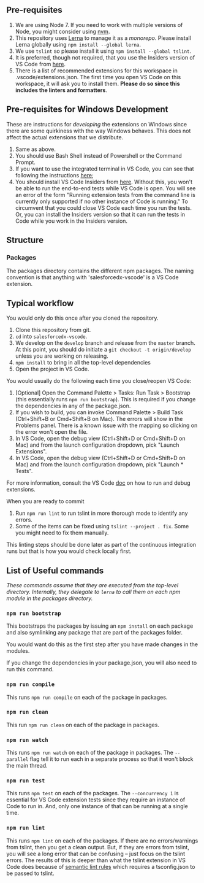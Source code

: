 ## Pre-requisites

1. We are using Node 7. If you need to work with multiple versions of Node, you
   might consider using [nvm](https://github.com/creationix/nvm).
1. This repository uses [Lerna](https://lernajs.io/) to manage it as a
   _monorepo_.  Please install Lerna globally using `npm install --global
   lerna`.
1. We use `tslint` so please install it using `npm install --global tslint`.
1. It is preferred, though not required, that you use the Insiders version of VS
   Code from [here](https://code.visualstudio.com/insiders).
1. There is a list of recommended extensions for this workspace in
   .vscode/extensions.json. The first time you open VS Code on this workspace,
   it will ask you to install them. **Please do so since this includes the
   linters and formatters**.

## Pre-requisites for Windows Development

These are instructions for _developing_ the extensions on Windows since there
are some quirkiness with the way Windows behaves. This does not affect the
actual extensions that we distribute.

1. Same as above.
1. You should use Bash Shell instead of Powershell or the Command Prompt.
1. If you want to use the integrated terminal in VS Code, you can see that
   following the instructions
   [here](https://code.visualstudio.com/docs/editor/integrated-terminal#_windows);
1. You should install VS Code Insiders from
   [here](https://code.visualstudio.com/insiders). Without this, you won't be
   able to run the end-to-end tests while VS Code is open. You will see an error
   of the form "Running extension tests from the command line is currently only
   supported if no other instance of Code is running." To circumvent that you
   could close VS Code each time you run the tests. Or, you can install the
   Insiders version so that it can run the tests in Code while you work in the
   Insiders version.

## Structure

### Packages

The packages directory contains the different npm packages. The naming
convention is that anything with 'salesforcedx-vscode' is a VS Code extension.

## Typical workflow

You would only do this once after you cloned the repository.

1. Clone this repository from git.
1. `cd` into `salesforcedx-vscode`.
1. We develop on the `develop` branch and release from the `master` branch. At
   this point, you should do initiate a `git checkout -t origin/develop` unless
   you are working on releasing.
1. `npm install` to bring in all the top-level dependencies
1. Open the project in VS Code.

You would usually do the following each time you close/reopen VS Code:

1. [Optional] Open the Command Palette > Tasks: Run Task > Bootstrap  (this
   essentially runs `npm run bootstrap`). This is required if you change the
   dependencies in any of the package.json.
1. If you wish to build, you can invoke Command Palette > Build Task
   (Ctrl+Shift+B or Cmd+Shift+B on Mac). The errors will show in the Problems
   panel. There is a known issue with the mapping so clicking on the error won't
   open the file.
1. In VS Code, open the debug view (Ctrl+Shift+D or Cmd+Shift+D on Mac) and from
   the launch configuration dropdown, pick "Launch Extensions".
1. In VS Code, open the debug view (Ctrl+Shift+D or Cmd+Shift+D on Mac) and from
   the launch configuration dropdown, pick "Launch * Tests".

For more information, consult the VS Code
[doc](https://code.visualstudio.com/docs/extensions/debugging-extensions) on how
to run and debug extensions.

When you are ready to commit

1. Run `npm run lint` to run tslint in more thorough mode to identify any
   errors.
1. Some of the items can be fixed using `tslint --project . fix`. Some you
   might need to fix them manually.

This linting steps should be done later as part of the continuous integration
runs but that is how you would check locally first.

## List of Useful commands

_These commands assume that they are executed from the top-level directory.
Internally, they delegate to `lerna` to call them on each npm module in the
packages directory._

### `npm run bootstrap`

This bootstraps the packages by issuing an `npm install` on each package and
also symlinking any package that are part of the packages folder.

You would want do this as the first step after you have made changes in the
modules.

If you change the dependencies in your package.json, you will also need to run
this command.

### `npm run compile`

This runs `npm run compile` on each of the package in packages.

### `npm run clean`

This run `npm run clean` on each of the package in packages.

### `npm run watch`

This runs `npm run watch` on each of the package in packages. The `--parallel`
flag tell it to run each in a separate process so that it won't block the main
thread.

### `npm run test`

This runs `npm test` on each of the packages. The `--concurrency 1` is essential
for VS Code extension tests since they require an instance of Code to run in.
And, only one instance of that can be running at a single time.

### `npm run lint`

This runs `npm lint` on each of the packages. If there are no errors/warnings
from tslint, then you get a clean output. But, if they are errors from tslint,
you will see a long error that can be confusing – just focus on the tslint
errors. The results of this is deeper than what the tslint extension in VS Code
does because of [semantic lint
rules](https://palantir.github.io/tslint/usage/type-checking/) which requires a
tsconfig.json to be passed to tslint.
